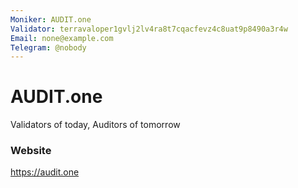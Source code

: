 ```yaml
---
Moniker: AUDIT.one
Validator: terravaloper1gvlj2lv4ra8t7cqacfevz4c8uat9p8490a3r4w
Email: none@example.com
Telegram: @nobody
---
```


# AUDIT.one

Validators of today, Auditors of tomorrow

### Website

https://audit.one

